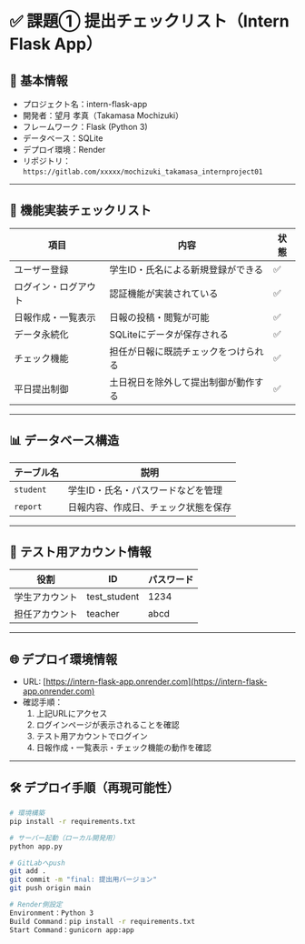 # ✅ 課題① 提出チェックリスト（Intern Flask App）

## 📁 基本情報
- プロジェクト名：intern-flask-app  
- 開発者：望月 孝真（Takamasa Mochizuki）  
- フレームワーク：Flask (Python 3)  
- データベース：SQLite  
- デプロイ環境：Render  
- リポジトリ：`https://gitlab.com/xxxxx/mochizuki_takamasa_internproject01`

---

## 🔧 機能実装チェックリスト

| 項目 | 内容 | 状態 |
|------|------|------|
| ユーザー登録 | 学生ID・氏名による新規登録ができる | ✅ |
| ログイン・ログアウト | 認証機能が実装されている | ✅ |
| 日報作成・一覧表示 | 日報の投稿・閲覧が可能 | ✅ |
| データ永続化 | SQLiteにデータが保存される | ✅ |
| チェック機能 | 担任が日報に既読チェックをつけられる | ✅ |
| 平日提出制御 | 土日祝日を除外して提出制御が動作する | ✅ |

---

## 📊 データベース構造

| テーブル名 | 説明 |
|------------|------|
| `student` | 学生ID・氏名・パスワードなどを管理 |
| `report`  | 日報内容、作成日、チェック状態を保存 |

---

## 🧪 テスト用アカウント情報

| 役割 | ID | パスワード |
|------|----|------------|
| 学生アカウント | test_student | 1234 |
| 担任アカウント | teacher | abcd |

---

## 🌐 デプロイ環境情報

- URL: [https://intern-flask-app.onrender.com](https://intern-flask-app.onrender.com)  
- 確認手順：
  1. 上記URLにアクセス  
  2. ログインページが表示されることを確認  
  3. テスト用アカウントでログイン  
  4. 日報作成・一覧表示・チェック機能の動作を確認  

---

## 🛠️ デプロイ手順（再現可能性）

```bash
# 環境構築
pip install -r requirements.txt

# サーバー起動（ローカル開発用）
python app.py

# GitLabへpush
git add .
git commit -m "final: 提出用バージョン"
git push origin main

# Render側設定
Environment：Python 3
Build Command：pip install -r requirements.txt
Start Command：gunicorn app:app

